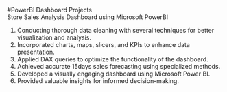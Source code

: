 #PowerBI Dashboard Projects
<br>
Store Sales Analysis Dashboard using Microsoft PowerBI
<br>
1) Conducting thorough data cleaning with several techniques for better visualization and analysis.
2) Incorporated charts, maps, slicers, and KPIs to enhance data presentation.
3) Applied DAX queries to optimize the functionality of the dashboard.
4) Achieved accurate 15days sales forecasting using specialized methods.
5) Developed a visually engaging dashboard using Microsoft Power BI.
6) Provided valuable insights for informed decision-making.
